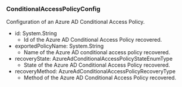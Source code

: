 ### ConditionalAccessPolicyConfig
Configuration of an Azure AD Conditional Access Policy.

- id: System.String
  - Id of the Azure AD Conditional Access Policy recovered.
- exportedPolicyName: System.String
  - Name of the Azure AD conditional access policy recovered.
- recoveryState: AzureAdConditionalAccessPolicyStateEnumType
  - State of the Azure AD Conditional Access Policy recovered.
- recoveryMethod: AzureAdConditionalAccessPolicyRecoveryType
  - Method of the Azure AD Conditional Access Policy recovered.
